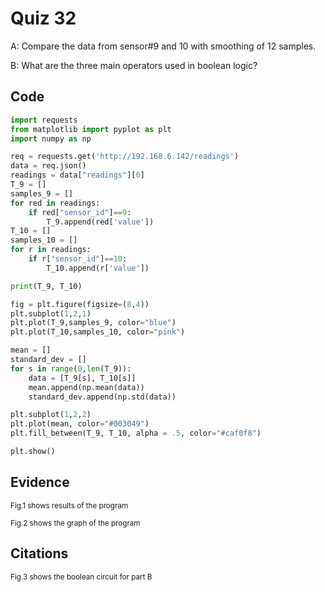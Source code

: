# Quiz 32

A: Compare the data from sensor#9 and 10 with smoothing of 12 samples.

B: What are the three main operators used in boolean logic?

## Code

```py
import requests
from matplotlib import pyplot as plt
import numpy as np

req = requests.get('http://192.168.6.142/readings')
data = req.json()
readings = data["readings"][0]
T_9 = []
samples_9 = []
for red in readings:
    if red["sensor_id"]==9:
        T_9.append(red['value'])
T_10 = []
samples_10 = []
for r in readings:
    if r["sensor_id"]==10:
        T_10.append(r['value'])

print(T_9, T_10)

fig = plt.figure(figsize=(8,4))
plt.subplot(1,2,1)
plt.plot(T_9,samples_9, color="blue")
plt.plot(T_10,samples_10, color="pink")

mean = []
standard_dev = []
for s in range(0,len(T_9)):
    data = [T_9[s], T_10[s]]
    mean.append(np.mean(data))
    standard_dev.append(np.std(data))

plt.subplot(1,2,2)
plt.plot(mean, color="#003049")
plt.fill_between(T_9, T_10, alpha = .5, color="#caf0f8")

plt.show()
```

## Evidence

<sub>Fig.1 shows results of the program

<sub>Fig.2 shows the graph of the program

## Citations

<sub>Fig.3 shows the boolean circuit for part B
